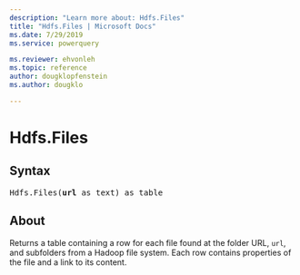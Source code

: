 ```yaml
---
description: "Learn more about: Hdfs.Files"
title: "Hdfs.Files | Microsoft Docs"
ms.date: 7/29/2019
ms.service: powerquery

ms.reviewer: ehvonleh
ms.topic: reference
author: dougklopfenstein
ms.author: dougklo

---
```

# Hdfs.Files

## Syntax

<pre>
Hdfs.Files(<b>url</b> as text) as table
</pre>
  
## About  
Returns a table containing a row for each file found at the folder URL, `url`, and subfolders from a Hadoop file system. Each row contains properties of the file and a link to its content.
